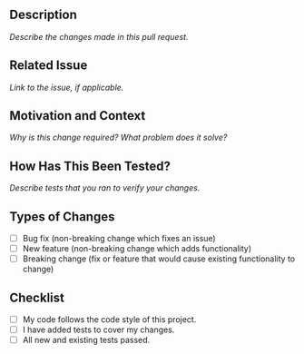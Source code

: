 ## Description

_Describe the changes made in this pull request._

## Related Issue

_Link to the issue, if applicable._

## Motivation and Context

_Why is this change required? What problem does it solve?_

## How Has This Been Tested?

_Describe tests that you ran to verify your changes._

## Types of Changes

- [ ] Bug fix (non-breaking change which fixes an issue)
- [ ] New feature (non-breaking change which adds functionality)
- [ ] Breaking change (fix or feature that would cause existing functionality to change)

## Checklist

- [ ] My code follows the code style of this project.
- [ ] I have added tests to cover my changes.
- [ ] All new and existing tests passed.
